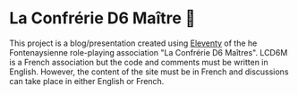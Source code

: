 # La Confrérie D6 Maître 🎲

This project is a blog/presentation created using [Eleventy](https://www.11ty.dev/) of the he Fontenaysienne role-playing association "La Confrérie D6 Maîtres". LCD6M is a French association but the code and comments must be written in English. However, the content of the site must be in French and discussions can take place in either English or French.